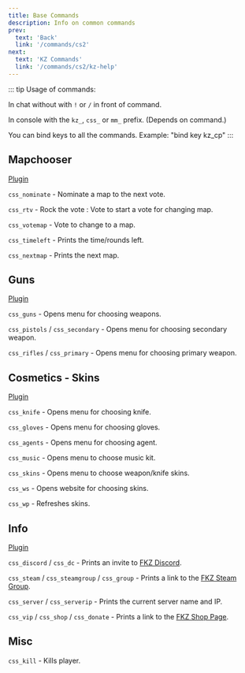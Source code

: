 ```yaml
---
title: Base Commands
description: Info on common commands
prev: 
  text: 'Back'
  link: '/commands/cs2'
next: 
  text: 'KZ Commands'
  link: '/commands/cs2/kz-help'
---
```


::: tip
Usage of commands:

In chat without with `!` or `/` in front of command.

In console with the `kz_`, `css_` or `mm_` prefix. (Depends on command.)

You can bind keys to all the commands. Example: "bind key kz_cp"
:::

## Mapchooser

[Plugin](https://github.com/abnerfs/cs2-rockthevote/)

`css_nominate` - Nominate a map to the next vote.

`css_rtv` - Rock the vote : Vote to start a vote for changing map.

`css_votemap` - Vote to change to a map.

`css_timeleft` - Prints the time/rounds left.

`css_nextmap` - Prints the next map.

## Guns

[Plugin](https://github.com/FemboyKZ/cs2-simple-guns-menu)

`css_guns` - Opens menu for choosing weapons.

`css_pistols` / `css_secondary` - Opens menu for choosing secondary weapon.

`css_rifles` / `css_primary` - Opens menu for choosing primary weapon.

## Cosmetics - Skins

[Plugin](https://github.com/Nereziel/cs2-WeaponPaints)

`css_knife` - Opens menu for choosing knife.

`css_gloves` - Opens menu for choosing gloves.

`css_agents` - Opens menu for choosing agent.

`css_music` - Opens menu to choose music kit.

`css_skins` - Opens menu to choose weapon/knife skins.

`css_ws` - Opens website for choosing skins.

`css_wp` - Refreshes skins.

## Info

[Plugin](https://github.com/HerrMagiic/CSS-CreateCustomCommands)

`css_discord` / `css_dc` - Prints an invite to [FKZ Discord](https://discord.gg/fkz).

`css_steam` / `css_steamgroup` / `css_group` - Prints a link to the [FKZ Steam Group](https://steamcommunity.com/groups/FemboyKZ).

`css_server` / `css_serverip` - Prints the current server name and IP.

`css_vip` / `css_shop` / `css_donate` - Prints a link to the [FKZ Shop Page](https://femboy.kz/shop).

## Misc

`css_kill` - Kills player.
